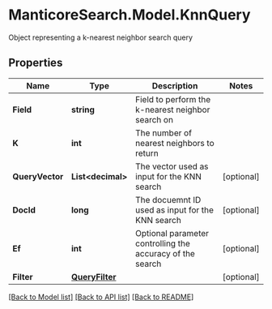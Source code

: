 # ManticoreSearch.Model.KnnQuery
Object representing a k-nearest neighbor search query

## Properties

Name | Type | Description | Notes
------------ | ------------- | ------------- | -------------
**Field** | **string** | Field to perform the k-nearest neighbor search on | 
**K** | **int** | The number of nearest neighbors to return | 
**QueryVector** | **List&lt;decimal&gt;** | The vector used as input for the KNN search | [optional] 
**DocId** | **long** | The docuemnt ID used as input for the KNN search | [optional] 
**Ef** | **int** | Optional parameter controlling the accuracy of the search | [optional] 
**Filter** | [**QueryFilter**](QueryFilter.md) |  | [optional] 

[[Back to Model list]](../README.md#documentation-for-models) [[Back to API list]](../README.md#documentation-for-api-endpoints) [[Back to README]](../README.md)


